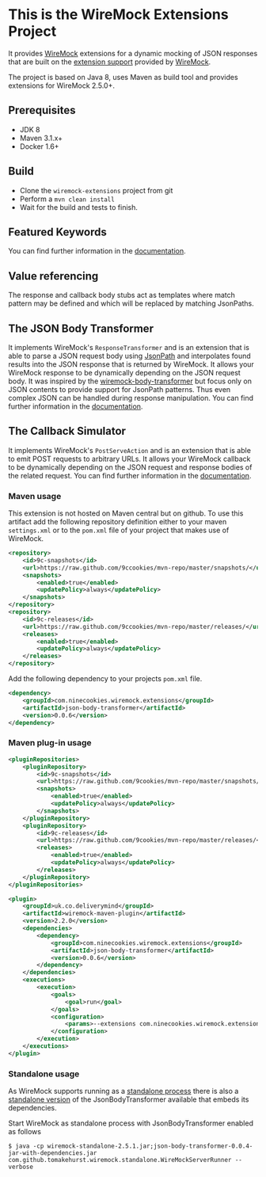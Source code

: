 # This is the WireMock Extensions Project

It provides [WireMock](http://wiremock.org/) extensions for a dynamic mocking of JSON responses that are built on the [extension support](http://wiremock.org/docs/extending-wiremock/) provided by [WireMock](http://wiremock.org/).

The project is based on Java 8, uses Maven as build tool and provides extensions for WireMock 2.5.0+.

## Prerequisites
- JDK 8
- Maven 3.1.x+
- Docker 1.6+

## Build
- Clone the `wiremock-extensions` project from git
- Perform a `mvn clean install`
- Wait for the build and tests to finish.


## Featured Keywords
You can find further information in the [documentation](keywords.md).

## Value referencing
The response and callback body stubs act as templates where match pattern may be defined and which will be replaced by matching JsonPaths.

## The JSON Body Transformer
It implements WireMock's `ResponseTransformer` and is an extension that is able to parse a JSON request body using [JsonPath](https://github.com/jayway/JsonPath) and interpolates found results into the JSON response that is returned by WireMock. It allows your WireMock response to be dynamically depending on the JSON request body. It was inspired by the [wiremock-body-transformer](https://github.com/opentable/wiremock-body-transformer) but focus only on JSON contents to provide support for JsonPath patterns. Thus even complex JSON can be handled during response manipulation.
You can find further information in the [documentation](json-body-transformer.md).

## The Callback Simulator
It implements WireMock's `PostServeAction` and is an extension that is able to emit POST requests to arbitrary URLs. It allows your WireMock callback to be dynamically depending on the JSON request and response bodies of the related request.
You can find further information in the [documentation](callback-simulator.md).

### Maven usage

This extension is not hosted on Maven central but on github. To use this artifact add the following repository definition either to your maven `settings.xml` or to the `pom.xml` file of your project that makes use of WireMock.

```XML
<repository>
	<id>9c-snapshots</id>
    <url>https://raw.github.com/9ccookies/mvn-repo/master/snapshots/</url>
    <snapshots>
        <enabled>true</enabled>
        <updatePolicy>always</updatePolicy>
    </snapshots>
</repository>
<repository>
    <id>9c-releases</id>
    <url>https://raw.github.com/9ccookies/mvn-repo/master/releases/</url>
    <releases>
        <enabled>true</enabled>
        <updatePolicy>always</updatePolicy>
    </releases>
</repository>
```

Add the following dependency to your projects `pom.xml` file.

```XML
<dependency>
	<groupId>com.ninecookies.wiremock.extensions</groupId>
	<artifactId>json-body-transformer</artifactId>
	<version>0.0.6</version>
</dependency>
```

### Maven plug-in usage


```XML
<pluginRepositories>
    <pluginRepository>
        <id>9c-snapshots</id>
        <url>https://raw.github.com/9cookies/mvn-repo/master/snapshots/</url>
        <snapshots>
            <enabled>true</enabled>
            <updatePolicy>always</updatePolicy>
        </snapshots>
    </pluginRepository>
    <pluginRepository>
        <id>9c-releases</id>
        <url>https://raw.github.com/9cookies/mvn-repo/master/releases/</url>
        <releases>
            <enabled>true</enabled>
            <updatePolicy>always</updatePolicy>
        </releases>
    </pluginRepository>
</pluginRepositories>
```

```XML
<plugin>
	<groupId>uk.co.deliverymind</groupId>
	<artifactId>wiremock-maven-plugin</artifactId>
	<version>2.2.0</version>
	<dependencies>
		<dependency>
			<groupId>com.ninecookies.wiremock.extensions</groupId>
			<artifactId>json-body-transformer</artifactId>
			<version>0.0.6</version>
		</dependency>
	</dependencies>
	<executions>
		<execution>
			<goals>
				<goal>run</goal>
			</goals>
			<configuration>
				<params>--extensions com.ninecookies.wiremock.extensions.JsonBodyTransformer</params>
			</configuration>
		</execution>
	</executions>
</plugin>
```

### Standalone usage

As WireMock supports running as a [standalone process](http://wiremock.org/docs/running-standalone/) there is also a [standalone version](https://raw.githubusercontent.com/mscookies/mvn-repo/master/releases/com/ninecookies/wiremock/extensions/json-body-transformer/0.0.1/json-body-transformer-0.0.1-jar-with-dependencies.jar) of the JsonBodyTransformer available that embeds its dependencies.

Start WireMock as standalone process with JsonBodyTransformer enabled as follows
```
$ java -cp wiremock-standalone-2.5.1.jar;json-body-transformer-0.0.4-jar-with-dependencies.jar com.github.tomakehurst.wiremock.standalone.WireMockServerRunner --verbose
```

